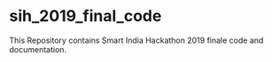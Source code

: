 # sih_2019_final_code
This Repository contains Smart India Hackathon 2019 finale code and documentation.

